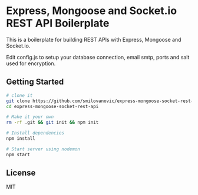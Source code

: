 Express, Mongoose and Socket.io REST API Boilerplate
====================================================

This is a boilerplate for building REST APIs with Express, Mongoose and Socket.io.

Edit config.js to setup your database connection, email smtp, ports and salt used for encryption.

## Getting Started

```sh
# clone it
git clone https://github.com/smilovanovic/express-mongoose-socket-rest-api.git
cd express-mongoose-socket-rest-api

# Make it your own
rm -rf .git && git init && npm init

# Install dependencies
npm install

# Start server using nodemon
npm start
```


License
-------

MIT